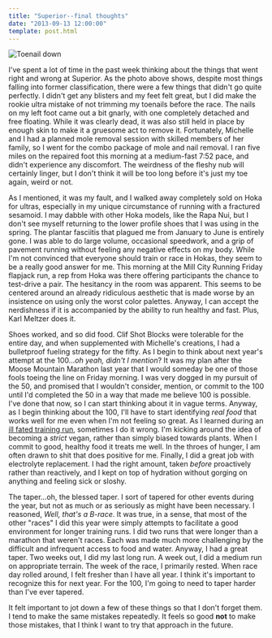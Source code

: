```yaml
---
title: "Superior--final thoughts"
date: "2013-09-13 12:00:00"
template: post.html
---
```


![Toenail down](http://slowtheory.trovebox.com/photo/3qq/create/52686/1024x1024.jpg)

I've spent a lot of time in the past week thinking about the things that went right and wrong at Superior. As the photo above shows, despite most things falling into former classification, there were a few things that didn't go quite perfectly. I didn't get any blisters and my feet felt great, but I did make the rookie ultra mistake of not trimming my toenails before the race. The nails on my left foot came out a bit gnarly, with one completely detached and free floating. While it was clearly dead, it was also still held in place by enough skin to make it a gruesome act to remove it. Fortunately, Michelle and I had a planned mole removal session with skilled members of her family, so I went for the combo package of mole and nail removal. I ran five miles on the repaired foot this morning at a medium-fast 7:52 pace, and didn't experience any discomfort. The weirdness of the fleshy nub will certainly linger, but I don't think it will be too long before it's just my toe again, weird or not.

As I mentioned, it was my fault, and I walked away completely sold on Hoka for ultras, especially in my unique circumstance of running with a fractured sesamoid. I may dabble with other Hoka models, like the Rapa Nui, but I don't see myself returning to the lower profile shoes that I was using in the spring. The plantar fasciitis that plagued me from January to June is entirely gone. I was able to do large volume, occasional speedwork, and a grip of pavement running without feeling any negative effects on my body. While I'm not convinced that everyone should train or race in Hokas, they seem to be a really good answer for me. This morning at the Mill City Running Friday flapjack run, a rep from Hoka was there offering participants the chance to test-drive a pair. The hesitancy in the room was apparent. This seems to be centered around an already ridiculous aesthetic that is made worse by an insistence on using only the worst color palettes. Anyway, I can accept the nerdishness if it is accompanied by the ability to run healthy and fast. Plus, Karl Meltzer does it.

Shoes worked, and so did food. Clif Shot Blocks were tolerable for the entire day, and when supplemented with Michelle's creations, I had a bulletproof fueling strategy for the fifty. As I begin to think about next year's attempt at the 100...*oh yeah, didn't I mention*? It was my plan after the Moose Mountain Marathon last year that I would someday be one of those fools toeing the line on Friday morning. I was very dogged in my pursuit of the 50, and promised that I wouldn't consider, mention, or commit to the 100 until I'd completed the 50 in a way that made me believe 100 is possible. I've done that now, so I can start thinking about it in vague terms. Anyway, as I begin thinking about the 100, I'll have to start identifying *real food* that works well for me even when I'm not feeling so great. As I learned during an [ill fated training run](http://www.slowtheory.com/2013/08/24/last-long-run-before-superior/), sometimes I do it wrong. I'm kicking around the idea of becoming a *strict* vegan, rather than simply biased towards plants. When I commit to good, healthy food it treats me well. In the throes of hunger, I am often drawn to shit that does positive for me. Finally, I did a great job with electrolyte replacement. I had the right amount, taken *before* proactively rather than reactively, and I kept on top of hydration without gorging on anything and feeling sick or sloshy. 

The taper...oh, the blessed taper. I sort of tapered for other events during the year, but not as much or as seriously as might have been necessary. I reasoned, *Well, that's a B-race*. It was true, in a sense, that most of the other "races" I did this year were simply attempts to facilitate a good environment for longer training runs. I did two runs that were longer than a marathon that weren't races. Each was made much more challenging by the difficult and infrequent access to food and water. Anyway, I had a great taper. Two weeks out, I did my last long run. A week out, I did a medium run on appropriate terrain. The week of the race, I primarily rested. When race day rolled around, I felt fresher than I have all year. I think it's important to recognize this for next year. For the 100, I'm going to need to taper harder than I've ever tapered.

It felt important to jot down a few of these things so that I don't forget them. I tend to make the same mistakes repeatedly. It feels so good **not** to make those mistakes, that I think I want to try that approach in the future.
